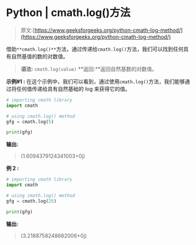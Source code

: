# Python | cmath.log()方法

> 原文:[https://www.geeksforgeeks.org/python-cmath-log-method/](https://www.geeksforgeeks.org/python-cmath-log-method/)

借助`**cmath.log()**`方法，通过传递给`cmath.log()`方法，我们可以找到任何具有自然基值的数的对数值。

> **语法:** `cmath.log(value)`
> **返回:**返回自然基数的对数值。

**示例#1 :**
在这个示例中，我们可以看到，通过使用`cmath.log()`方法，我们能够通过将任何值传递给具有自然基础的 log 来获得它的值。

```py
# importing cmath library
import cmath

# using cmath.log() method
gfg = cmath.log(5)

print(gfg)
```

**输出:**

> (1.6094379124341003+0j)

**例 2 :**

```py
# importing cmath library
import cmath

# using cmath.log() method
gfg = cmath.log(25)

print(gfg)
```

**输出:**

> (3.2188758248682006+0j)